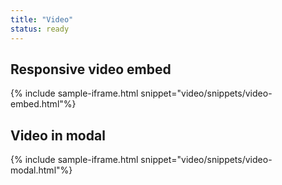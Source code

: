 ```yaml
---
title: "Video"
status: ready
---
```


## Responsive video embed

{% include sample-iframe.html snippet="video/snippets/video-embed.html"%}

## Video in modal

{% include sample-iframe.html snippet="video/snippets/video-modal.html"%}
